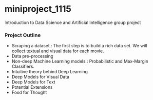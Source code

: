 # miniproject_1115
Introduction to Data Science and Artificial Intelligence group project

### Project Outline
- Scraping a dataset : The first step is to build a rich data set. We will collect textual and visual data for each movie.
- Data pre-processing
- Non-deep Machine Learning models</b> : Probabilistic and Max-Margin Classifiers.
- Intuitive theory behind Deep Learning
- Deep Models for Visual Data
- Deep Models for Text
- Potential Extensions
- Food for Thought
